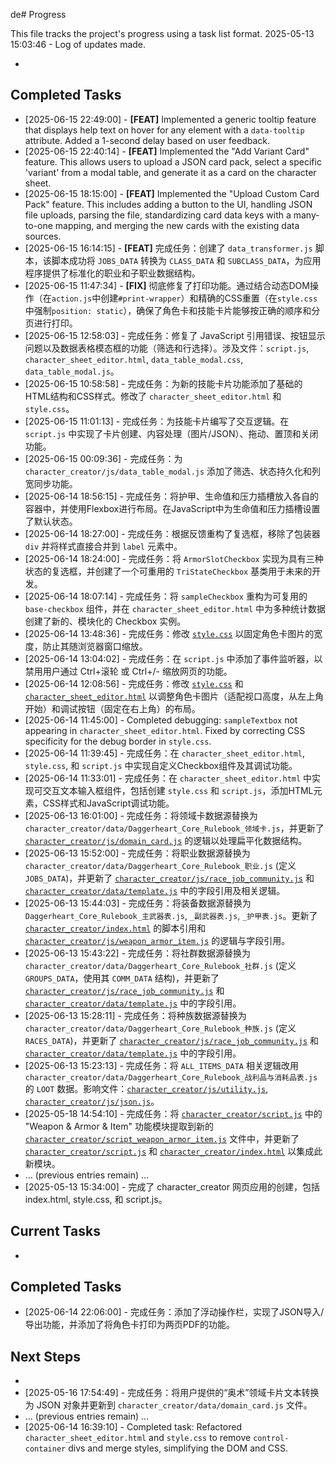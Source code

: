 de# Progress

This file tracks the project's progress using a task list format.
2025-05-13 15:03:46 - Log of updates made.

*

## Completed Tasks

* [2025-06-15 22:49:00] - **[FEAT]** Implemented a generic tooltip feature that displays help text on hover for any element with a `data-tooltip` attribute. Added a 1-second delay based on user feedback.
* [2025-06-15 22:40:14] - **[FEAT]** Implemented the "Add Variant Card" feature. This allows users to upload a JSON card pack, select a specific 'variant' from a modal table, and generate it as a card on the character sheet.
* [2025-06-15 18:15:00] - **[FEAT]** Implemented the "Upload Custom Card Pack" feature. This includes adding a button to the UI, handling JSON file uploads, parsing the file, standardizing card data keys with a many-to-one mapping, and merging the new cards with the existing data sources.
* [2025-06-15 16:14:15] - **[FEAT]** 完成任务：创建了 `data_transformer.js` 脚本，该脚本成功将 `JOBS_DATA` 转换为 `CLASS_DATA` 和 `SUBCLASS_DATA`，为应用程序提供了标准化的职业和子职业数据结构。
* [2025-06-15 11:47:34] - **[FIX]** 彻底修复了打印功能。通过结合动态DOM操作（在`action.js`中创建`#print-wrapper`）和精确的CSS重置（在`style.css`中强制`position: static`），确保了角色卡和技能卡片能够按正确的顺序和分页进行打印。
* [2025-06-15 12:58:03] - 完成任务：修复了 JavaScript 引用错误、按钮显示问题以及数据表格模态框的功能（筛选和行选择）。涉及文件：`script.js`, `character_sheet_editor.html`, `data_table_modal.css`, `data_table_modal.js`。
* [2025-06-15 10:58:58] - 完成任务：为新的技能卡片功能添加了基础的HTML结构和CSS样式。修改了 `character_sheet_editor.html` 和 `style.css`。
* [2025-06-15 11:01:13] - 完成任务：为技能卡片编写了交互逻辑。在 `script.js` 中实现了卡片创建、内容处理（图片/JSON）、拖动、置顶和关闭功能。
* [2025-06-15 00:09:36] - 完成任务：为 `character_creator/js/data_table_modal.js` 添加了筛选、状态持久化和列宽同步功能。
* [2025-06-14 18:56:15] - 完成任务：将护甲、生命值和压力插槽放入各自的容器中，并使用Flexbox进行布局。在JavaScript中为生命值和压力插槽设置了默认状态。
* [2025-06-14 18:27:00] - 完成任务：根据反馈重构了复选框，移除了包装器 `div` 并将样式直接合并到 `label` 元素中。
* [2025-06-14 18:24:00] - 完成任务：将 `ArmorSlotCheckbox` 实现为具有三种状态的复选框，并创建了一个可重用的 `TriStateCheckbox` 基类用于未来的开发。
* [2025-06-14 18:07:14] - 完成任务：将 `sampleCheckbox` 重构为可复用的 `base-checkbox` 组件，并在 `character_sheet_editor.html` 中为多种统计数据创建了新的、模块化的 Checkbox 实例。
* [2025-06-14 13:48:36] - 完成任务：修改 [`style.css`](style.css:1) 以固定角色卡图片的宽度，防止其随浏览器窗口缩放。
* [2025-06-14 13:04:02] - 完成任务：在 `script.js` 中添加了事件监听器，以禁用用户通过 Ctrl+滚轮 或 Ctrl+/- 缩放网页的功能。
* [2025-06-14 12:08:56] - 完成任务：修改 [`style.css`](style.css:1) 和 [`character_sheet_editor.html`](character_sheet_editor.html:1) 以调整角色卡图片（适配视口高度，从左上角开始）和调试按钮（固定在右上角）的布局。
* [2025-06-14 11:45:00] - Completed debugging: `sampleTextbox` not appearing in `character_sheet_editor.html`. Fixed by correcting CSS specificity for the debug border in `style.css`.
* [2025-06-14 11:39:45] - 完成任务：在 `character_sheet_editor.html`, `style.css`, 和 `script.js` 中实现自定义Checkbox组件及其调试功能。
* [2025-06-14 11:33:01] - 完成任务：在 `character_sheet_editor.html` 中实现可交互文本输入框组件，包括创建 `style.css` 和 `script.js`，添加HTML元素，CSS样式和JavaScript调试功能。
* [2025-06-13 16:01:00] - 完成任务：将领域卡数据源替换为 `character_creator/data/Daggerheart_Core_Rulebook_领域卡.js`，并更新了 [`character_creator/js/domain_card.js`](character_creator/js/domain_card.js) 的逻辑以处理扁平化数据结构。
* [2025-06-13 15:52:00] - 完成任务：将职业数据源替换为 `character_creator/data/Daggerheart_Core_Rulebook_职业.js` (定义 `JOBS_DATA`)，并更新了 [`character_creator/js/race_job_community.js`](character_creator/js/race_job_community.js) 和 [`character_creator/data/template.js`](character_creator/data/template.js) 中的字段引用及相关逻辑。
* [2025-06-13 15:44:03] - 完成任务：将装备数据源替换为 `Daggerheart_Core_Rulebook_主武器表.js`, `_副武器表.js`, `_护甲表.js`。更新了 [`character_creator/index.html`](character_creator/index.html) 的脚本引用和 [`character_creator/js/weapon_armor_item.js`](character_creator/js/weapon_armor_item.js) 的逻辑与字段引用。
* [2025-06-13 15:43:22] - 完成任务：将社群数据源替换为 `character_creator/data/Daggerheart_Core_Rulebook_社群.js` (定义 `GROUPS_DATA`，使用其 `COMM_DATA` 结构)，并更新了 [`character_creator/js/race_job_community.js`](character_creator/js/race_job_community.js) 和 [`character_creator/data/template.js`](character_creator/data/template.js) 中的字段引用。
* [2025-06-13 15:28:11] - 完成任务：将种族数据源替换为 `character_creator/data/Daggerheart_Core_Rulebook_种族.js` (定义 `RACES_DATA`)，并更新了 [`character_creator/js/race_job_community.js`](character_creator/js/race_job_community.js) 和 [`character_creator/data/template.js`](character_creator/data/template.js) 中的字段引用。
* [2025-06-13 15:23:13] - 完成任务：将 `ALL_ITEMS_DATA` 相关逻辑改用 `character_creator/data/Daggerheart_Core_Rulebook_战利品与消耗品表.js` 的 `LOOT` 数据。影响文件：[`character_creator/js/utility.js`](character_creator/js/utility.js), [`character_creator/js/json.js`](character_creator/js/json.js)。
* [2025-05-18 14:54:10] - 完成任务：将 [`character_creator/script.js`](character_creator/script.js) 中的 "Weapon & Armor & Item" 功能模块提取到新的 [`character_creator/script_weapon_armor_item.js`](character_creator/script_weapon_armor_item.js) 文件中，并更新了 [`character_creator/script.js`](character_creator/script.js) 和 [`character_creator/index.html`](character_creator/index.html) 以集成此新模块。
* ... (previous entries remain) ...
* [2025-05-13 15:34:00] - 完成了 character_creator 网页应用的创建，包括 index.html, style.css, 和 script.js。


## Current Tasks

*

## Completed Tasks

* [2025-06-14 22:06:00] - 完成任务：添加了浮动操作栏，实现了JSON导入/导出功能，并添加了将角色卡打印为两页PDF的功能。

## Next Steps

*
* [2025-05-16 17:54:49] - 完成任务：将用户提供的“奥术”领域卡片文本转换为 JSON 对象并更新到 `character_creator/data/domain_card.js` 文件。
* ... (previous entries remain) ...
* [2025-06-14 16:39:10] - Completed task: Refactored `character_sheet_editor.html` and `style.css` to remove `control-container` divs and merge styles, simplifying the DOM and CSS.